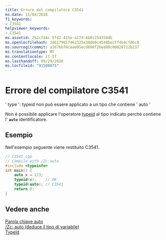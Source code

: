```yaml
---
title: Errore del compilatore C3541
ms.date: 11/04/2016
f1_keywords:
- C3541
helpviewer_keywords:
- C3541
ms.assetid: 252cfd4c-5fd2-415e-a17d-6b0c254350db
ms.openlocfilehash: 2d6179657462325a30de0c4548becff4b4cf86c9
ms.sourcegitcommit: a1676bf6caae05ecd698f26ed80c08828722b237
ms.translationtype: MT
ms.contentlocale: it-IT
ms.lasthandoff: 09/29/2020
ms.locfileid: "91508075"
---
```

# <a name="compiler-error-c3541"></a>Errore del compilatore C3541

' type ': typeid non può essere applicato a un tipo che contiene ' auto '

Non è possibile applicare l'operatore [typeid](../../extensions/typeid-cpp-component-extensions.md) al tipo indicato perché contiene l' **`auto`** identificatore.

## <a name="example"></a>Esempio

Nell'esempio seguente viene restituito C3541.

```cpp
// C3541.cpp
// Compile with /Zc:auto
#include <typeinfo>
int main() {
    auto x = 123;
    typeid(x);    // OK
    typeid(auto); // C3541
    return 0;
}
```

## <a name="see-also"></a>Vedere anche

[Parola chiave auto](../../cpp/auto-cpp.md)<br/>
[/Zc: auto (deduce il tipo di variabile)](../../build/reference/zc-auto-deduce-variable-type.md)<br/>
[TypeId](../../extensions/typeid-cpp-component-extensions.md)
